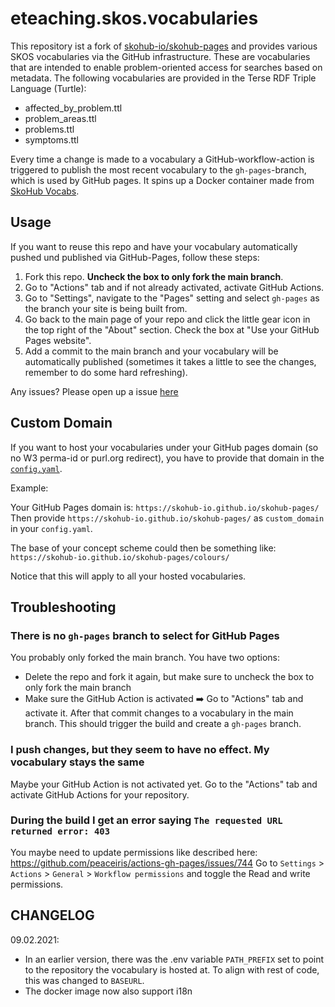 # eteaching.skos.vocabularies


This repository ist a fork of [skohub-io/skohub-pages](https://github.com/skohub-io/skohub-pages) and provides various SKOS vocabularies via the GitHub infrastructure. These are vocabularies that are intended to enable problem-oriented access for searches based on metadata. The following vocabularies are provided in the Terse RDF Triple Language (Turtle): 

- affected_by_problem.ttl
- problem_areas.ttl
- problems.ttl
- symptoms.ttl

Every time a change is made to a vocabulary a GitHub-workflow-action is triggered to publish the most recent vocabulary to the `gh-pages`-branch, which is used by GitHub pages.
It spins up a Docker container made from [SkoHub Vocabs](https://github.com/hbz/skohub-vocabs).

## Usage

If you want to reuse this repo and have your vocabulary automatically pushed und published via GitHub-Pages, follow these steps:

1. Fork this repo. **Uncheck the box to only fork the main branch**.
1. Go to "Actions" tab and if not already activated, activate GitHub Actions.
1. Go to "Settings", navigate to the "Pages" setting and select `gh-pages` as the branch your site is being built from. 
1. Go back to the main page of your repo and click the little gear icon in the top right of the "About" section. Check the box at "Use your GitHub Pages website".
1. Add a commit to the main branch and your vocabulary will be automatically published (sometimes it takes a little to see the changes, remember to do some hard refreshing).

Any issues? Please open up a issue [here](https://github.com/skohub-io/skohub-pages/issues)

## Custom Domain

If you want to host your vocabularies under your GitHub pages domain (so no W3 perma-id or purl.org redirect), you have to provide that domain in the [`config.yaml`](./config.yaml).

Example:

Your GitHub Pages domain is: `https://skohub-io.github.io/skohub-pages/`
Then provide `https://skohub-io.github.io/skohub-pages/` as `custom_domain` in your `config.yaml`.

The base of your concept scheme could then be something like: `https://skohub-io.github.io/skohub-pages/colours/`

Notice that this will apply to all your hosted vocabularies.

## Troubleshooting

### There is no `gh-pages` branch to select for GitHub Pages

You probably only forked the main branch.
You have two options:

- Delete the repo and fork it again, but make sure to uncheck the box to only fork the main branch
- Make sure the GitHub Action is activated ➡️ Go to "Actions" tab and activate it. After that commit changes to a vocabulary in the main branch. This should trigger the build and create a `gh-pages` branch.

### I push changes, but they seem to have no effect. My vocabulary stays the same

Maybe your GitHub Action is not activated yet.
Go to the "Actions" tab and activate GitHub Actions for your repository.

### During the build I get an error saying `The requested URL returned error: 403`

You maybe need to update permissions like described here: https://github.com/peaceiris/actions-gh-pages/issues/744
Go to `Settings` > `Actions` > `General` > `Workflow permissions` and toggle the Read and write permissions.

## CHANGELOG

09.02.2021:

- In an earlier version, there was the .env variable `PATH_PREFIX` set to point to the repository the vocabulary is hosted at. To align with rest of code, this was changed to `BASEURL`.
- The docker image now also support i18n

